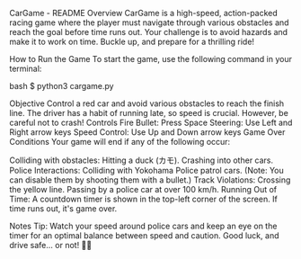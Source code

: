 CarGame - README
Overview
CarGame is a high-speed, action-packed racing game where the player must navigate through various obstacles and reach the goal before time runs out. Your challenge is to avoid hazards and make it to work on time. Buckle up, and prepare for a thrilling ride!

How to Run the Game
To start the game, use the following command in your terminal:

bash
$ python3 cargame.py

Objective
Control a red car and avoid various obstacles to reach the finish line.
The driver has a habit of running late, so speed is crucial. However, be careful not to crash!
Controls
Fire Bullet: Press Space
Steering: Use Left and Right arrow keys
Speed Control: Use Up and Down arrow keys
Game Over Conditions
Your game will end if any of the following occur:

Colliding with obstacles:
Hitting a duck (カモ).
Crashing into other cars.
Police Interactions:
Colliding with Yokohama Police patrol cars. (Note: You can disable them by shooting them with a bullet.)
Track Violations:
Crossing the yellow line.
Passing by a police car at over 100 km/h.
Running Out of Time:
A countdown timer is shown in the top-left corner of the screen. If time runs out, it's game over.

Notes
Tip: Watch your speed around police cars and keep an eye on the timer for an optimal balance between speed and caution.
Good luck, and drive safe... or not! 🚗💨











